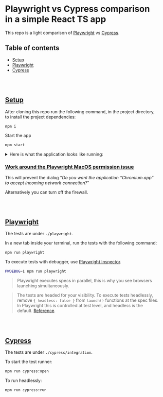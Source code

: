# Playwright vs Cypress comparison in a simple React TS app

This repo is a light comparison of [Playwright](https://playwright.dev/docs/why-playwright) vs [Cypress](https://www.cypress.io/).

## Table of contents

* [Setup](#Setup)
* [Playwright](#Playwright)
* [Cypress](#Cypress)

<br></br>

## [Setup](#Setup)

After cloning this repo run the following command, in the project directory, to install the project dependencies:

```bash
npm i
```

Start the app

```bash
npm start
```

<details><summary>Here is what the application looks like running:</summary>

<img src="docs/assets/app-running.gif" alt="form application running" width="600">

A form component with basic validation.

**Note:** we are using [tailwindcss media queries](https://tailwindcss.com/docs/background-color/#responsive) to change the background color of the `<sectiofbackgrounds based on viewport size, something we can declare in our tests with playwright.
</details>

### [Work around the Playwright MacOS permission issue](https://github.com/puppeteer/puppeteer/issues/4752#issuecomment-524086077)

This will prevent the dialog "*Do you want the application “Chromium.app” to accept incoming network connection?*"

Alternatively you can turn off the firewall.

<br></br>

## [Playwright](#Playwright)

The tests are under `./playwright`.

In a new tab inside your terminal, run the tests with the following command:

```bash
npm run playwright
```


To execute tests with debugger, use [Playwright Inspector](https://playwright.dev/docs/inspector/).

  ```bash
  PWDEBUG=1 npm run playwright
  ```

> Playwright executes specs in parallel, this is why you see browsers launching simultaneously.

> The tests are headed for your visibility. To execute tests headlessly, remove `{ headless: false }` from `launch()` functions at the spec files. In Playwright this is controlled at test level, and headless is the default. [Reference](https://playwright.dev/docs/debug#run-in-headed-mode).

<br></br>

## [Cypress](#Cypress)

The tests are under `./cypress/integration`.

To start the test runner:

```bash
npm run cypress:open
```

To run headlessly:

```bash
npm run cypress:run
```
